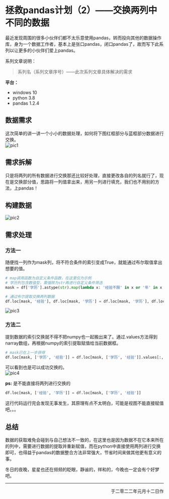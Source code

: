 # 拯救pandas计划（2）——交换两列中不同的数据

最近发现周围的很多小伙伴们都不太乐意使用pandas，转而投向其他的数据操作库，身为一个数据工作者，基本上是张口pandas，闭口pandas了，故而写下此系列以让更多的小伙伴们爱上pandas。  

系列文章说明：
> 系列名（系列文章序号）——此次系列文章具体解决的需求  

**平台：**  
- windows 10
- python 3.8
- pandas 1.2.4

## 数据需求  
这次简单的讲一讲一个小小的数据处理，如何将下图红框部分与蓝框部分数据进行交换。  
![pic1](https://img-blog.csdnimg.cn/img_convert/6acd02f3f4232efcdc43025b98bc5106.png)  

## 需求拆解  
只是将两列的所有数据进行交换那还比较好处理，直接更改各自的列名就行了，现在是交换部分值，思路将一列值拿出来，用另一列进行填充，我们也不用别的方法，上pandas！  

##  构建数据
![pic2](https://img-blog.csdnimg.cn/img_convert/78480ad39fe6fecfc8badb5b6c176088.png)  

## 需求处理  
### 方法一
随便找一列作为mask列，将不符合条件的索引变成True，就能通过布尔取值拿出想要的值。  
```python
# map调用函数为自定义条件函数，在这里仅为示例
# 学历列包含数值型，需强转为str再进行自定义条件筛选
mask = df['学历'].astype(str).map(lambda x: '经验不限' in x or '年' in x or x.isdigit())

# 通过布尔提取交换两列数据
df.loc[mask, '经验'], df.loc[mask, '学历'] = df.loc[mask, '学历'], df.loc[mask, '经验']
```  
![pic3](https://img-blog.csdnimg.cn/d5648c2ec4c34934bd001bd4bb15769e.png?x-oss-process=image/watermark,type_d3F5LXplbmhlaQ,shadow_50,text_Q1NETiBA5a6_6ICF5py95ZG9,size_12,color_FFFFFF,t_70,g_se,x_16)  

### 方法二
提到数据的索引交换就不得不把numpy也一起搬出来了。通过.values方法得到narray数组，再根据numpy的索引提取赋值给当前数据框。  
```python
# mask已在上一步获得
df.loc[mask, ['学历', '经验']] = df.loc[mask, ['学历', '经验']].values[:,[1,0]]
```
可以看到也是可以成功交换的。  
 ![pic4](https://img-blog.csdnimg.cn/img_convert/de6cfb1622b95173c4d51ef3fd1e4226.png)  
 
**ps:** 是不能直接将两列进行交换的  
```python
df.loc[mask, ['经验', '学历']] = df.loc[mask, ['学历', '经验']]
```
 这行代码运行完会发现无事发生，其原理有点不太明白，可能是视图不能直接赋值吧。。。  

## 总结  
数据的获取难免会碰到与自己想法不一致的，在这里也是因为数据不在它本来所在的列中，需要进行数据的提取并重新赋值，而在python中直接使用两列进行交换即可，也得益于pandas的数据整合方法非常强大，节省时间来做其他更有意义的事。  

冬日的夜晚，星星也还在频频的眨眼，静谧的，祥和的，今晚也一定会有个好梦吧。  

---
<p align='right'>于二零二二年元月十二日作</p>
